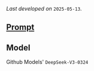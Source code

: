 *Last developed on* `2025-05-13`.
## [Prompt](https://github.com/RealityMoez/pl/blob/main/001.md)


## Model
Github Models' `DeepSeek-V3-0324` 
